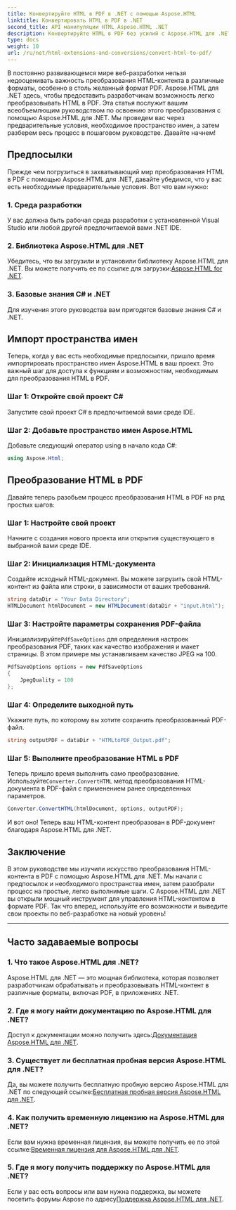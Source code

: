 ```yaml
---
title: Конвертируйте HTML в PDF в .NET с помощью Aspose.HTML
linktitle: Конвертировать HTML в PDF в .NET
second_title: API манипуляции HTML Aspose.HTML .NET
description: Конвертируйте HTML в PDF без усилий с Aspose.HTML для .NET. Следуйте нашему пошаговому руководству и раскройте всю мощь преобразования HTML в PDF.
type: docs
weight: 10
url: /ru/net/html-extensions-and-conversions/convert-html-to-pdf/
---
```


В постоянно развивающемся мире веб-разработки нельзя недооценивать важность преобразования HTML-контента в различные форматы, особенно в столь желанный формат PDF. Aspose.HTML для .NET здесь, чтобы предоставить разработчикам возможность легко преобразовывать HTML в PDF. Эта статья послужит вашим всеобъемлющим руководством по освоению этого преобразования с помощью Aspose.HTML для .NET. Мы проведем вас через предварительные условия, необходимое пространство имен, а затем разберем весь процесс в пошаговом руководстве. Давайте начнем!

## Предпосылки

Прежде чем погрузиться в захватывающий мир преобразования HTML в PDF с помощью Aspose.HTML для .NET, давайте убедимся, что у вас есть необходимые предварительные условия. Вот что вам нужно:

### 1. Среда разработки

У вас должна быть рабочая среда разработки с установленной Visual Studio или любой другой предпочитаемой вами .NET IDE.

### 2. Библиотека Aspose.HTML для .NET

Убедитесь, что вы загрузили и установили библиотеку Aspose.HTML для .NET. Вы можете получить ее по ссылке для загрузки:[Aspose.HTML for .NET](https://releases.aspose.com/html/net/).

### 3. Базовые знания C# и .NET

Для изучения этого руководства вам пригодятся базовые знания C# и .NET.

## Импорт пространства имен

Теперь, когда у вас есть необходимые предпосылки, пришло время импортировать пространство имен Aspose.HTML в ваш проект. Это важный шаг для доступа к функциям и возможностям, необходимым для преобразования HTML в PDF.

### Шаг 1: Откройте свой проект C#

Запустите свой проект C# в предпочитаемой вами среде IDE.

### Шаг 2: Добавьте пространство имен Aspose.HTML

Добавьте следующий оператор using в начало кода C#:

```csharp
using Aspose.Html;
```

## Преобразование HTML в PDF

Давайте теперь разобьем процесс преобразования HTML в PDF на ряд простых шагов:

### Шаг 1: Настройте свой проект

Начните с создания нового проекта или открытия существующего в выбранной вами среде IDE.

### Шаг 2: Инициализация HTML-документа

Создайте исходный HTML-документ. Вы можете загрузить свой HTML-контент из файла или строки, в зависимости от ваших требований.

```csharp
string dataDir = "Your Data Directory";
HTMLDocument htmlDocument = new HTMLDocument(dataDir + "input.html");
```

### Шаг 3: Настройте параметры сохранения PDF-файла

 Инициализируйте`PdfSaveOptions` для определения настроек преобразования PDF, таких как качество изображения и макет страницы. В этом примере мы устанавливаем качество JPEG на 100.

```csharp
PdfSaveOptions options = new PdfSaveOptions
{
    JpegQuality = 100
};
```

### Шаг 4: Определите выходной путь

Укажите путь, по которому вы хотите сохранить преобразованный PDF-файл.

```csharp
string outputPDF = dataDir + "HTMLtoPDF_Output.pdf";
```

### Шаг 5: Выполните преобразование HTML в PDF

 Теперь пришло время выполнить само преобразование. Используйте`Converter.ConvertHTML` метод преобразования HTML-документа в PDF-файл с применением ранее определенных параметров.

```csharp
Converter.ConvertHTML(htmlDocument, options, outputPDF);
```

И вот оно! Теперь ваш HTML-контент преобразован в PDF-документ благодаря Aspose.HTML для .NET.

## Заключение

В этом руководстве мы изучили искусство преобразования HTML-контента в PDF с помощью Aspose.HTML для .NET. Мы начали с предпосылок и необходимого пространства имен, затем разобрали процесс на простые, легко выполнимые шаги. С Aspose.HTML для .NET вы открыли мощный инструмент для управления HTML-контентом в формате PDF. Так что вперед, используйте его возможности и выведите свои проекты по веб-разработке на новый уровень!

---

## Часто задаваемые вопросы

### 1. Что такое Aspose.HTML для .NET?

Aspose.HTML для .NET — это мощная библиотека, которая позволяет разработчикам обрабатывать и преобразовывать HTML-контент в различные форматы, включая PDF, в приложениях .NET.

### 2. Где я могу найти документацию по Aspose.HTML для .NET?

 Доступ к документации можно получить здесь:[Документация Aspose.HTML для .NET](https://reference.aspose.com/html/net/).

### 3. Существует ли бесплатная пробная версия Aspose.HTML для .NET?

 Да, вы можете получить бесплатную пробную версию Aspose.HTML для .NET по следующей ссылке:[Бесплатная пробная версия Aspose.HTML для .NET](https://releases.aspose.com/).

### 4. Как получить временную лицензию на Aspose.HTML для .NET?

Если вам нужна временная лицензия, вы можете получить ее по этой ссылке:[Временная лицензия для Aspose.HTML для .NET](https://purchase.aspose.com/temporary-license/).

### 5. Где я могу получить поддержку по Aspose.HTML для .NET?

 Если у вас есть вопросы или вам нужна поддержка, вы можете посетить форумы Aspose по адресу[Поддержка Aspose.HTML для .NET](https://forum.aspose.com/).